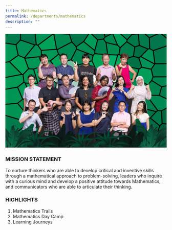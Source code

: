 ```yaml
---
title: Mathematics
permalink: /departments/mathematics
description: ""
---
```

![](/images/MATHEMATICS.jpg)

### MISSION STATEMENT

  

To nurture thinkers who are able to develop critical and inventive skills through a mathematical approach to problem-solving, leaders who inquire with a curious mind and develop a positive attitude towards Mathematics, and communicators who are able to articulate their thinking.   

  

### HIGHLIGHTS

  

1) Mathematics Trails  
2) Mathematics Day Camp  
3) Learning Journeys